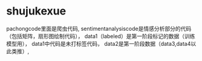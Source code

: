 # shujukexue
pachongcode里面是爬虫代码,
sentimentanalysiscode是情感分析部分的代码（包括矩阵，扇形图绘制代码），
data1（labeled）是第一阶段标记的数据（训练模型用），
data1中代码是未打标签代码，
data2是第一阶段数据（data3,data4以此类推）,

